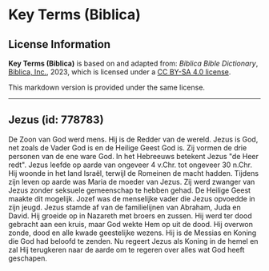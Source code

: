 # Key Terms (Biblica)

## License Information

**Key Terms (Biblica)** is based on and adapted from: _Biblica Bible Dictionary_, [Biblica, Inc.](https://www.biblica.com/), 2023, which is licensed under a [CC BY-SA 4.0 license](https://creativecommons.org/licenses/by-sa/4.0/legalcode.en).

This markdown version is provided under the same license.



--------------------------------

## Jezus (id: 778783)

De Zoon van God werd mens. Hij is de Redder van de wereld. Jezus is God, net zoals de Vader God is en de Heilige Geest God is. Zij vormen de drie personen van de ene ware God. In het Hebreeuws betekent Jezus "de Heer redt". Jezus leefde op aarde van ongeveer 4 v.Chr. tot ongeveer 30 n.Chr. Hij woonde in het land Israël, terwijl de Romeinen de macht hadden. Tijdens zijn leven op aarde was Maria de moeder van Jezus. Zij werd zwanger van Jezus zonder seksuele gemeenschap te hebben gehad. De Heilige Geest maakte dit mogelijk. Jozef was de menselijke vader die Jezus opvoedde in zijn jeugd. Jezus stamde af van de familielijnen van Abraham, Juda en David. Hij groeide op in Nazareth met broers en zussen. Hij werd ter dood gebracht aan een kruis, maar God wekte Hem op uit de dood. Hij overwon zonde, dood en alle kwade geestelijke wezens. Hij is de Messias en Koning die God had beloofd te zenden. Nu regeert Jezus als Koning in de hemel en zal Hij terugkeren naar de aarde om te regeren over alles wat God heeft geschapen.


